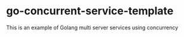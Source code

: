 # go-concurrent-service-template
This is an example of Golang multi server services using concurrency
